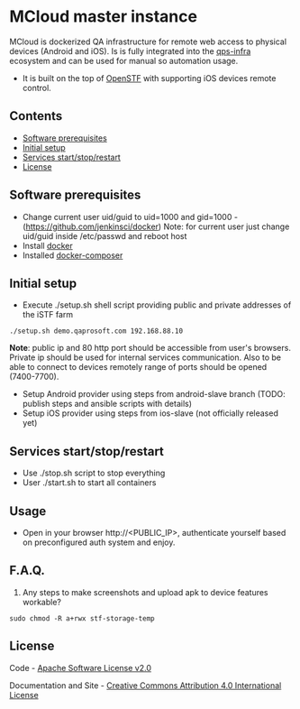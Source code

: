 MCloud master instance
==================

MCloud is dockerized QA infrastructure for remote web access to physical devices (Android and iOS). Is is fully integrated into the [qps-infra](http://www.qps-infra.io) ecosystem and can be used for manual so automation usage.

* It is built on the top of [OpenSTF](https://github.com/openstf) with supporting iOS devices remote control.

## Contents
* [Software prerequisites](#software-prerequisites)
* [Initial setup](#initial-setup)
* [Services start/stop/restart](#services-restart)
* [License](#license)

## Software prerequisites
* Change current user uid/guid to uid=1000 and gid=1000 - (https://github.com/jenkinsci/docker)
  Note: for current user just change uid/guid inside /etc/passwd and reboot host
* Install [docker](http://www.techrepublic.com/article/how-to-install-docker-on-ubuntu-16-04/)
* Installed [docker-composer](https://docs.docker.com/compose/install/#install-compose)

## Initial setup
* Execute ./setup.sh shell script providing public and private addresses of the iSTF farm
```
./setup.sh demo.qaprosoft.com 192.168.88.10
```
<B>Note</B>: public ip and 80 http port should be accessible from user's browsers. Private ip should be used for internal services communication. Also to be able to connect to devices remotely range of ports should be opened (7400-7700).
* Setup Android provider using steps from android-slave branch (TODO: publish steps and ansible scripts with details)
* Setup iOS provider using steps from ios-slave (not officially released yet)

## Services start/stop/restart
* Use ./stop.sh script to stop everything
* User ./start.sh to start all containers

## Usage
* Open in your browser http://<PUBLIC_IP>, authenticate yourself based on preconfigured auth system and enjoy.

## F.A.Q.
1. Any steps to make screenshots and upload apk to device features workable?
```
sudo chmod -R a+rwx stf-storage-temp
```

## License
Code - [Apache Software License v2.0](http://www.apache.org/licenses/LICENSE-2.0)

Documentation and Site - [Creative Commons Attribution 4.0 International License](http://creativecommons.org/licenses/by/4.0/deed.en_US)
